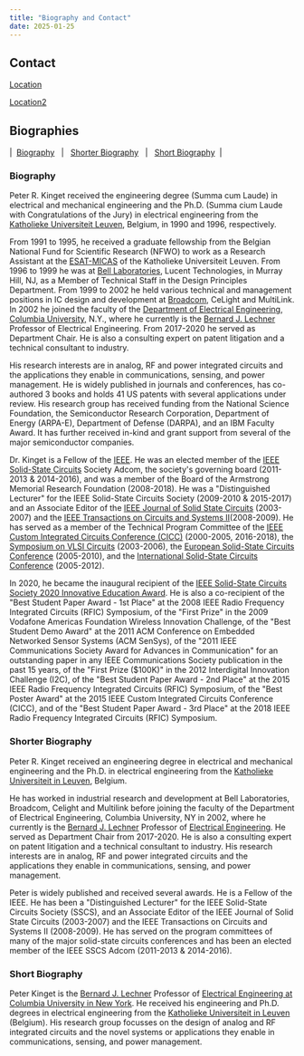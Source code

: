 ```yaml
---
title: "Biography and Contact"
date: 2025-01-25
---
```


## Contact

[Location](/location/)

[Location2](../location/)


## Biographies

|&nbsp; [Biography](#biography)  &nbsp;&nbsp;|&nbsp;&nbsp;    [Shorter Biography](#shorter-biography) &nbsp;&nbsp;|&nbsp;&nbsp;    [Short Biography](#short-biography) &nbsp;|

### Biography 
Peter R. Kinget received the engineering degree (Summa cum Laude) in
electrical and mechanical engineering and the Ph.D. (Summa cium Laude
with Congratulations of the Jury) in electrical engineering from
the [Katholieke Universiteit
Leuven](http://www.kuleuven.ac.be), Belgium, in 1990 and 1996, respectively.

From 1991 to 1995, he received a graduate fellowship from the Belgian
National Fund for Scientific Research (NFWO) to work as a Research
Assistant at the [ESAT-MICAS](http://www.esat.kuleuven.ac.be/micas) of
the Katholieke Universiteit Leuven. From 1996 to 1999 he was at [Bell
Laboratories](http://www.bell-labs.com), Lucent Technologies, in Murray
Hill, NJ, as a Member of Technical Staff in the Design Principles
Department.  From 1999 to 2002 he held various technical and management
positions in IC design and development at
[Broadcom](http://www.broadcom.com), CeLight and MultiLink. In 2002 he
joined the faculty of the [Department of Electrical
Engineering](http://www.ee.columbia.edu), [Columbia
University,](http://www.columbia.edu) N.Y., where he currently is the
[Bernard J. Lechner](https://en.wikipedia.org/wiki/Bernard_J._Lechner) Professor of Electrical Engineering.  From 2017-2020
he served as Department Chair. He is also a consulting expert on patent
litigation and a technical consultant to industry.

His research interests are in analog, RF and power integrated
circuits and the applications they enable in communications, sensing,
and power management. He is widely published in journals and
conferences, has co-authored 3 books and holds 41 US patents with
several applications under review. His research group has received
funding from the National Science Foundation, the Semiconductor Research
Corporation, Department of Energy (ARPA-E), Department of Defense
(DARPA), and an IBM Faculty Award. It has further received in-kind and
grant support from several of the major semiconductor companies.

Dr. Kinget is a Fellow of the [IEEE](http://www.ieee.org). He was an
elected member of the [IEEE Solid-State Circuits](http://sscs.ieee.org)
Society Adcom, the society's governing board (2011-2013 & 2014-2016),
and was a member of the Board of the Armstrong Memorial Research
Foundation (2008-2018).  He was a "Distinguished Lecturer" for the IEEE
Solid-State Circuits Society (2009-2010 & 2015-2017) and an Associate
Editor of the [IEEE Journal of Solid State
Circuits](https://sscs.ieee.org/publications/ieee-journal-of-solid-state-circuits-jssc) (2003-2007) and the
[IEEE Transactions on Circuits and Systems
II](http://tcas2.polito.it/)(2008-2009). He has served as a member of
the Technical Program Committee of the [IEEE Custom Integrated Circuits
Conference (CICC)](http://www.ieee-cicc.org) (2000-2005, 2016-2018), the
[Symposium on VLSI Circuits](http://www.vlsisymposium.org) (2003-2006),
the [European Solid-State Circuits Conference](https://ieeexplore.ieee.org/xpl/conhome/1000709/all-proceedings)
(2005-2010), and the [International Solid-State Circuits
Conference](http://www.isscc.org) (2005-2012).

In 2020, he became the inaugural recipient of the [IEEE Solid-State
  Circuits Society 2020 Innovative Education
  Award](https://sscs.ieee.org/membership/awards/ieee-solid-state-circuits-society-innovative-education-award). He
  is also a co-recipient of the "Best Student Paper Award - 1st Place"
  at the 2008 IEEE Radio Frequency Integrated Circuits (RFIC) Symposium,
  of the "First Prize" in the 2009 Vodafone Americas Foundation Wireless
  Innovation Challenge, of the "Best Student Demo Award" at the 2011 ACM
  Conference on Embedded Networked Sensor Systems (ACM SenSys), of the
  "2011 IEEE Communications Society Award for Advances in Communication"
  for an outstanding paper in any IEEE Communications Society
  publication in the past 15 years, of the "First Prize ($100K)" in the
  2012 Interdigital Innovation Challenge (I2C), of the "Best Student
  Paper Award - 2nd Place" at the 2015 IEEE Radio Frequency Integrated
  Circuits (RFIC) Symposium, of the "Best Poster Award" at the 2015 IEEE
  Custom Integrated Circuits Conference (CICC), and of the "Best Student
  Paper Award - 3rd Place" at the 2018 IEEE Radio Frequency Integrated
  Circuits (RFIC) Symposium.

### Shorter Biography

Peter R. Kinget received an engineering degree in electrical and mechanical engineering and the Ph.D. in electrical engineering from the [Katholieke Universiteit in Leuven](https://www.kuleuven.be), Belgium.

He has worked in industrial research and development at Bell Laboratories, Broadcom, Celight and Multilink before joining the faculty of the Department of Electrical Engineering, Columbia University, NY in 2002, where he currently is the [Bernard J. Lechner](https://en.wikipedia.org/wiki/Bernard_J._Lechner) Professor of [Electrical
Engineering](https://www.ee.columbia.edu). He served as Department Chair from 2017-2020. He is also a consulting expert on patent litigation and a technical consultant to industry. His research interests are in analog, RF and power integrated circuits and the applications they enable in communications, sensing, and power management.

Peter is widely published and received several awards. He is a Fellow of the IEEE. He has been a "Distinguished Lecturer" for the IEEE Solid-State Circuits Society (SSCS), and an Associate Editor of the IEEE Journal of Solid State Circuits (2003-2007) and the IEEE Transactions on Circuits and Systems II (2008-2009). He has served on the program committees of many of the major solid-state circuits conferences and has been an elected member of the IEEE SSCS Adcom (2011-2013 & 2014-2016).

### Short Biography

Peter Kinget is the [Bernard J. Lechner](https://en.wikipedia.org/wiki/Bernard_J._Lechner) Professor of [Electrical
Engineering at Columbia University in New York](https://www.ee.columbia.edu). He received his engineering and Ph.D. degrees in electrical engineering from the [Katholieke Universiteit in Leuven](https://www.kuleuven.be) (Belgium). His research group focusses on the design of analog and RF integrated circuits and the novel systems or applications they enable in communications, sensing, and power management.    
